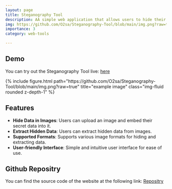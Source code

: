 ```yaml
---
layout: page
title: Steganography Tool
description: AA simple web application that allows users to hide their data inside pictures using steganography techniques. This tool is built using HTML, CSS, and JavaScript.
img: https://github.com/O2sa/Steganography-Tool/blob/main/img.png?raw=true
importance: 3
category: web-tools

---
```



## Demo

You can try out the Steganography Tool live:
[here](https://o2sa.github.io/Steganography-Tool)


<div class="row">
    <div class="col-sm mt-3 mt-md-0">
        {% include figure.html path="https://github.com/O2sa/Steganography-Tool/blob/main/img.png?raw=true" title="example image" class="img-fluid rounded z-depth-1" %}
    </div>
</div>

## Features
- **Hide Data in Images**: Users can upload an image and embed their secret data into it.
- **Extract Hidden Data**: Users can extract hidden data from images.
- **Supported Formats**: Supports various image formats for hiding and extracting data.
- **User-friendly Interface**: Simple and intuitive user interface for ease of use.



## Github Repositry

You can find the source code of the website at the following link:
[Repositry](https://github.com/O2sa/Steganography-Tool?tab=readme-ov-file)
